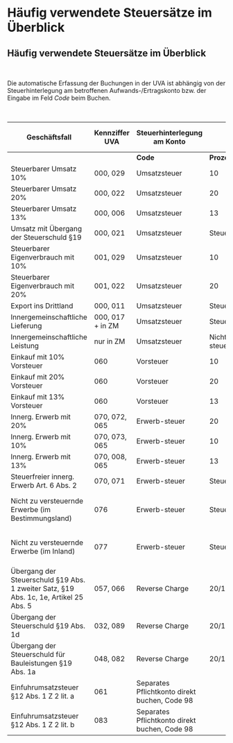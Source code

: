 # Häufig verwendete Steuersätze im Überblick

## Häufig verwendete Steuersätze im Überblick

&nbsp;

Die automatische Erfassung der Buchungen in der UVA ist abhängig von der Steuerhinterlegung am betroffenen Aufwands-/Ertragskonto bzw. der Eingabe im Feld *Code* beim Buchen.

&nbsp;

| **Geschäftsfall** | **Kennziffer** **UVA** | **Steuerhinterlegung** **am** **Konto** |  |  | **Eingabe** **im Buchungsdialog** **(Feld Code)** | **Anzeige** **Journal/Konto** |
| --- | --- | --- | --- | --- | --- | --- |
|  |  | **Code** | **Prozentsatz** | **Steuertyp** |  |  |
| Steuerbarer Umsatz 10% | &#48;00, 029 | Umsatzsteuer | &#49;0 | \- | &#49;0 | M10 |
| Steuerbarer Umsatz 20% | &#48;00, 022 | Umsatzsteuer | &#50;0 | \- | &#50;0 | M20 |
| Steuerbarer Umsatz 13% | &#48;00, 006 | Umsatzsteuer | &#49;3 | \- | &#49;3 | M13 |
| Umsatz mit Übergang der Steuerschuld §19 | &#48;00, 021 | Umsatzsteuer | Steuerfrei | Umsätze aus Bauleistungen | B01 | B01 |
| Steuerbarer Eigenverbrauch mit 10% | &#48;01, 029 | Umsatzsteuer | &#49;0 | &nbsp; | EV10 | EV10 |
| Steuerbarer Eigenverbrauch mit 20% | &#48;01, 022 | Umsatzsteuer | &#50;0 | &nbsp; | EV20 | EV20 |
| Export ins Drittland | &#48;00, 011 | Umsatzsteuer | Steuerfrei | Export | &#48;1 | M01 |
| Innergemeinschaftliche Lieferung | &#48;00, 017 + in ZM | Umsatzsteuer | Steuerfrei | ig Lieferung | &#48;2 | M02 |
| Innergemeinschaftliche Leistung | nur in ZM | Umsatzsteuer | Nicht steuerbar | Dienstleistungen in EU | &#48;3 | M03 |
| Einkauf mit 10% Vorsteuer | &#48;60 | Vorsteuer | &#49;0 | \- | &#49;0 | V10 |
| Einkauf mit 20% Vorsteuer | &#48;60 | Vorsteuer | &#50;0 | \- | &#50;0 | V20 |
| Einkauf mit 13% Vorsteuer | &#48;60 | Vorsteuer | &#49;3 | \- | &#49;3 | V13 |
| Innerg. Erwerb mit 20% | &#48;70, 072, 065 | Erwerb-steuer | &#50;0 | Innerg. Erwerb | E20 | E20 |
| Innerg. Erwerb mit 10% | &#48;70, 073, 065 | Erwerb-steuer | &#49;0 | Innerg. Erwerb | E10 | E10 |
| Innerg. Erwerb mit 13% | &#48;70, 008, 065 | Erwerb-steuer | &#49;3 | Innerg. Erwerb | E13 | E13 |
| Steuerfreier innerg. Erwerb Art. 6 Abs. 2 | &#48;70, 071 | Erwerb-steuer | Steuerfrei | Innerg. Erwerb - steuerfrei | E01 | E01 |
| Nicht zu versteuernde Erwerbe (im Bestimmungsland) | &#48;76 | Erwerb-steuer | Steuerfrei | Nicht zu versteuernder Erwerb -im Bestimmungsland | E03 | E03 |
| Nicht zu versteuernde Erwerbe (im Inland) | &#48;77 | Erwerb-steuer | Steuerfrei | Nicht zu versteuernder Erwerb – im Inland | E02 | E02 |
| Übergang der Steuerschuld §19 Abs. 1 zweiter Satz, §19 Abs. 1c, 1e, Artikel 25 Abs. 5 | &#48;57, 066 | Reverse Charge | &#50;0/19/13/10 | Reverse Charge Ausland | Ü20/19/13/10 | Ü20/19/13/10 |
| Übergang der Steuerschuld §19 Abs. 1d | &#48;32, 089 | Reverse Charge | &#50;0/19/13/10 | USt Schrott und Abfallstoffe | S20/19/13/10 | S20/19/13/10 |
| Übergang der Steuerschuld für Bauleistungen §19 Abs. 1a | &#48;48, 082 | Reverse Charge | &#50;0/19/13/10 | Bauleistung | B20/19/13/10 | B20/19/13/10 |
| Einfuhrumsatzsteuer §12 Abs. 1 Z 2 lit. a | &#48;61 | Separates Pflichtkonto direkt buchen, Code 98 | &nbsp; | &nbsp; | &nbsp; | &nbsp; |
| Einfuhrumsatzsteuer §12 Abs. 1 Z 2 lit. b | &#48;83 | Separates Pflichtkonto direkt buchen, Code 98 | &nbsp; | &nbsp; | &nbsp; | &nbsp; |


&nbsp;

